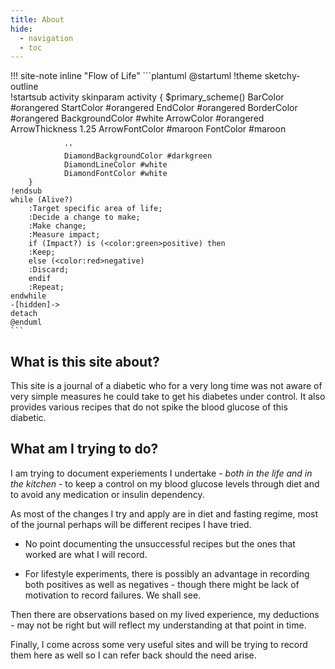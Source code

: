 ```yaml
---
title: About
hide:
  - navigation
  - toc
---
```


!!! site-note inline "Flow of Life"
    ```plantuml
    @startuml
    !theme sketchy-outline	
    !startsub activity
        skinparam activity {
          $primary_scheme()
          BarColor #orangered
          StartColor #orangered
          EndColor #orangered
          BorderColor #orangered
          BackgroundColor #white
          ArrowColor #orangered
          ArrowThickness 1.25
          ArrowFontColor #maroon
          FontColor #maroon
                
                ''
                DiamondBackgroundColor #darkgreen
                DiamondLineColor #white
                DiamondFontColor #white
        }
    !endsub
    while (Alive?)
        :Target specific area of life;
        :Decide a change to make;
        :Make change;
        :Measure impact;
        if (Impact?) is (<color:green>positive) then
        :Keep;
        else (<color:red>negative)
        :Discard;
        endif
        :Repeat;
    endwhile
    -[hidden]->
    detach
    @enduml
    ```

## What is this site about?

This site is a journal of a diabetic who for a very long time was not aware of very simple measures he could take to get his diabetes under control. It also provides various recipes that do not spike the blood glucose of this diabetic.

## What am I trying to do?

I am trying to document experiements I undertake - *both in the life and in the kitchen* - to keep a control on my blood glucose levels through diet and to avoid any medication or insulin dependency.

As most of the changes I try and apply are in diet and fasting regime, most of the journal perhaps will be different recipes I have tried. 

- No point documenting the unsuccessful recipes but the ones that worked are what I will record. 

- For lifestyle experiments, there is possibly an advantage in recording both positives as well as negatives - though there might be lack of motivation to record failures. We shall see. 

Then there are observations based on my lived experience, my deductions - may not be right but will reflect my understanding at that point in time.

Finally, I come across some very useful sites and will be trying to record them here as well so I can refer back should the need arise.
